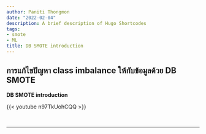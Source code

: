 ```yaml
---
author: Paniti Thongmon
date: "2022-02-04"
description: A brief description of Hugo Shortcodes
tags:
- smote
- ML
title: DB SMOTE introduction
---
```

การแก้ไขปัญหา class imbalance ให้กับข้อมูลด้วย DB SMOTE
---

**DB SMOTE introduction**

{{< youtube n97TkUohCQQ >}}

<br>

---
